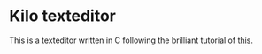 # Kilo texteditor 
This is a texteditor written in C following the brilliant tutorial of
[this](https://viewsourcecode.org/snaptoken/kilo/).
